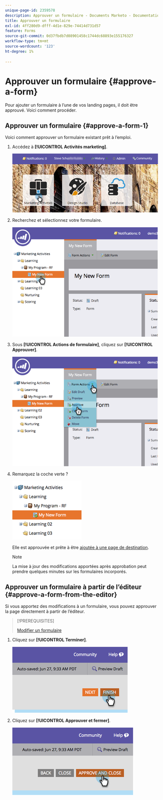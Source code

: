 ```yaml
---
unique-page-id: 2359578
description: Approuver un formulaire - Documents Marketo - Documentation du produit
title: Approuver un formulaire
exl-id: 4ff280d9-dfff-4d1e-829e-74414d731d57
feature: Forms
source-git-commit: 0d37fbdb7d08901458c1744dc68893e155176327
workflow-type: tm+mt
source-wordcount: '123'
ht-degree: 1%

---
```


# Approuver un formulaire {#approve-a-form}

Pour ajouter un formulaire à l’une de vos landing pages, il doit être approuvé. Voici comment procéder.

## Approuver un formulaire {#approve-a-form-1}

Voici comment approuver un formulaire existant prêt à l’emploi.

1. Accédez à **[!UICONTROL Activités marketing]**.

   ![](assets/login-marketing-activities-7.png)

1. Recherchez et sélectionnez votre formulaire.

   ![](assets/image2014-9-15-17-3a49-3a40.png)

1. Sous **[!UICONTROL Actions de formulaire]**, cliquez sur **[!UICONTROL Approuver]**.

   ![](assets/image2014-9-15-17-3a49-3a47.png)

1. Remarquez la coche verte ?

   ![](assets/image2014-9-15-17-3a50-3a2.png)

   Elle est approuvée et prête à être [ajoutée à une page de destination](/help/marketo/product-docs/demand-generation/landing-pages/understanding-landing-pages/approve-unapprove-or-delete-a-landing-page.md).

   >[!NOTE]
   >
   >La mise à jour des modifications apportées après approbation peut prendre quelques minutes sur les formulaires incorporés.

## Approuver un formulaire à partir de l’éditeur {#approve-a-form-from-the-editor}

Si vous apportez des modifications à un formulaire, vous pouvez approuver la page directement à partir de l’éditeur.

>[!PREREQUISITES]
>
>[Modifier un formulaire](/help/marketo/product-docs/demand-generation/forms/form-actions/edit-a-form.md)

1. Cliquez sur **[!UICONTROL Terminer]**.

   ![](assets/image2014-9-15-17-3a51-3a43.png)

1. Cliquez sur **[!UICONTROL Approuver et fermer]**.

   ![](assets/image2014-9-15-17-3a52-3a1.png)
